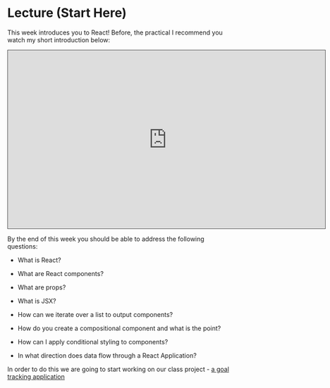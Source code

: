 # Lecture (Start Here)

This week introduces you to React! Before, the practical I recommend you watch my short introduction below:

<iframe src="https://solent.cloud.panopto.eu/Panopto/Pages/Embed.aspx?id=78267fb4-3e00-4152-93a0-adb4010b24da&autoplay=false&offerviewer=true&showtitle=true&showbrand=false&captions=true&interactivity=all" height="405" width="720" style="border: 1px solid #464646;" allowfullscreen allow="autoplay"></iframe>


By the end of this week you should be able to address the following questions:

- What is React?
  
- What are React components?

- What are props?

- What is JSX?

- How can we iterate over a list to output components?

- How do you create a compositional component and what is the point?

- How can I apply conditional styling to components?

- In what direction does data flow through a React Application?

In order to do this we are going to start working on our class project - [a goal tracking application](https://www.figma.com/file/rTbqRpRWOw7UYg28SBcxQv/web-dev-pratical-task-made-using-toxin-ui?node-id=31262%3A3)